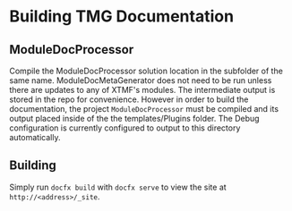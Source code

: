 # Building TMG Documentation

## ModuleDocProcessor

Compile the ModuleDocProcessor solution location in the subfolder of the same name. ModuleDocMetaGenerator does not need to be run unless there are updates to any of XTMF's modules. The intermediate output is stored in the repo for convenience. However in order to build the documentation, the project `ModuleDocProcessor` must be compiled and its output placed inside of the the templates/Plugins folder. The Debug configuration is currently configured to output to this directory automatically.

## Building

Simply run `docfx build` with `docfx serve` to view the site at `http://<address>/_site`.
